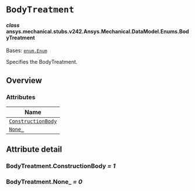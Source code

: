 # `BodyTreatment`

<a id="ansys.mechanical.stubs.v242.Ansys.Mechanical.DataModel.Enums.BodyTreatment"></a>

#### *class* ansys.mechanical.stubs.v242.Ansys.Mechanical.DataModel.Enums.BodyTreatment

Bases: [`enum.Enum`](https://docs.python.org/3/library/enum.html#enum.Enum)

Specifies the BodyTreatment.

<!-- !! processed by numpydoc !! -->

<a id="overview"></a>

## Overview

### Attributes

| Name |
| ------------------------------------------------------------------------------------------------------------------------------ |
| [`ConstructionBody`](#BodyTreatment.ConstructionBody) |
| [`None_`](#BodyTreatment.None_) |

<a id="attribute-detail"></a>

## Attribute detail

<a id="BodyTreatment.ConstructionBody"></a>

### BodyTreatment.ConstructionBody *= 1*

<a id="BodyTreatment.None_"></a>

### BodyTreatment.None_ *= 0*


